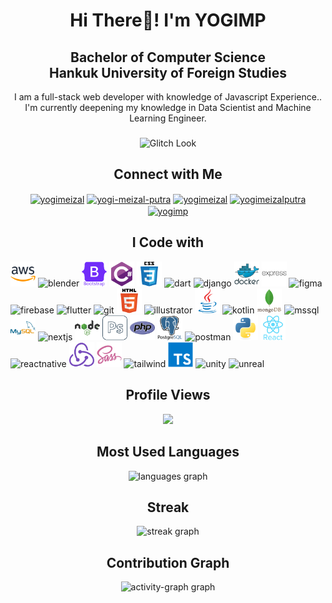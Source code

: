 <h1 align="center">Hi There👋! I'm YOGIMP</h1>

<h2 align="center">Bachelor of Computer Science
  <br>
  Hankuk University of Foreign Studies
</h2>

<div>
  <p align="center">
    I am a full-stack web developer with knowledge of Javascript Experience.. I'm currently deepening my knowledge in Data Scientist and Machine Learning Engineer.
  </p>
</div>

###

<div align="center">
    <img src="https://media1.tenor.com/m/-SV9TjUGabMAAAAd/hacker-python.gif"
         alt="Glitch Look" 
         style="max-width: 50%; height: auto; max-height: 100px; object-fit: contain;">
</div>

###

<h2 align="center">Connect with Me</h2>
<p align="center">
<a href="https://twitter.com/yogimeizal" target="blank"><img align="center" src="https://raw.githubusercontent.com/rahuldkjain/github-profile-readme-generator/master/src/images/icons/Social/twitter.svg" alt="yogimeizal" height="30" width="40" /></a>
<a href="https://linkedin.com/in/yogi-meizal-putra" target="blank"><img align="center" src="https://raw.githubusercontent.com/rahuldkjain/github-profile-readme-generator/master/src/images/icons/Social/linked-in-alt.svg" alt="yogi-meizal-putra" height="30" width="40" /></a>
<a href="https://instagram.com/yogimeizal" target="blank"><img align="center" src="https://raw.githubusercontent.com/rahuldkjain/github-profile-readme-generator/master/src/images/icons/Social/instagram.svg" alt="yogimeizal" height="30" width="40" /></a>
<a href="https://dribbble.com/yogimeizalputra" target="blank"><img align="center" src="https://raw.githubusercontent.com/rahuldkjain/github-profile-readme-generator/master/src/images/icons/Social/dribbble.svg" alt="yogimeizalputra" height="30" width="40" /></a>
<a href="https://www.behance.net/yogimp" target="blank"><img align="center" src="https://raw.githubusercontent.com/rahuldkjain/github-profile-readme-generator/master/src/images/icons/Social/behance.svg" alt="yogimp" height="30" width="40" /></a>
</p>

###

<h2 align="center">I Code with</h2>
<div align="center">
  <p align="left">
      <img src="https://raw.githubusercontent.com/devicons/devicon/master/icons/amazonwebservices/amazonwebservices-original-wordmark.svg" alt="aws" width="40" height="40"/> 
      <img src="https://download.blender.org/branding/community/blender_community_badge_white.svg" alt="blender" width="40" height="40"/> 
      <img src="https://raw.githubusercontent.com/devicons/devicon/master/icons/bootstrap/bootstrap-plain-wordmark.svg" alt="bootstrap" width="40" height="40"/>    
      <img src="https://raw.githubusercontent.com/devicons/devicon/master/icons/csharp/csharp-original.svg" alt="csharp" width="40" height="40"/> 
      <img src="https://raw.githubusercontent.com/devicons/devicon/master/icons/css3/css3-original-wordmark.svg" alt="css3" width="40" height="40"/> 
      <img src="https://www.vectorlogo.zone/logos/dartlang/dartlang-icon.svg" alt="dart" width="40" height="40"/> 
      <img src="https://cdn.worldvectorlogo.com/logos/django.svg" alt="django" width="40" height="40"/> 
      <img src="https://raw.githubusercontent.com/devicons/devicon/master/icons/docker/docker-original-wordmark.svg" alt="docker" width="40" height="40"/> 
      <img src="https://raw.githubusercontent.com/devicons/devicon/master/icons/express/express-original-wordmark.svg" alt="express" width="40" height="40"/> 
      <img src="https://www.vectorlogo.zone/logos/figma/figma-icon.svg" alt="figma" width="40" height="40"/> 
      <img src="https://www.vectorlogo.zone/logos/firebase/firebase-icon.svg" alt="firebase" width="40" height="40"/> 
      <img src="https://www.vectorlogo.zone/logos/flutterio/flutterio-icon.svg" alt="flutter" width="40" height="40"/> 
      <img src="https://www.vectorlogo.zone/logos/git-scm/git-scm-icon.svg" alt="git" width="40" height="40"/> 
      <img src="https://raw.githubusercontent.com/devicons/devicon/master/icons/html5/html5-original-wordmark.svg" alt="html5" width="40" height="40"/> 
      <img src="https://www.vectorlogo.zone/logos/adobe_illustrator/adobe_illustrator-icon.svg" alt="illustrator" width="40" height="40"/> 
      <img src="https://raw.githubusercontent.com/devicons/devicon/master/icons/java/java-original.svg" alt="java" width="40" height="40"/> 
      <img src="https://www.vectorlogo.zone/logos/kotlinlang/kotlinlang-icon.svg" alt="kotlin" width="40" height="40"/> 
      <img src="https://raw.githubusercontent.com/devicons/devicon/master/icons/mongodb/mongodb-original-wordmark.svg" alt="mongodb" width="40" height="40"/> 
      <img src="https://www.svgrepo.com/show/303229/microsoft-sql-server-logo.svg" alt="mssql" width="40" height="40"/> 
      <img src="https://raw.githubusercontent.com/devicons/devicon/master/icons/mysql/mysql-original-wordmark.svg" alt="mysql" width="40" height="40"/> 
      <img src="https://cdn.worldvectorlogo.com/logos/nextjs-2.svg" alt="nextjs" width="40" height="40"/> 
      <img src="https://raw.githubusercontent.com/devicons/devicon/master/icons/nodejs/nodejs-original-wordmark.svg" alt="nodejs" width="40" height="40"/> 
      <img src="https://raw.githubusercontent.com/devicons/devicon/master/icons/photoshop/photoshop-line.svg" alt="photoshop" width="40" height="40"/> 
      <img src="https://raw.githubusercontent.com/devicons/devicon/master/icons/php/php-original.svg" alt="php" width="40" height="40"/> 
      <img src="https://raw.githubusercontent.com/devicons/devicon/master/icons/postgresql/postgresql-original-wordmark.svg" alt="postgresql" width="40" height="40"/> 
      <img src="https://www.vectorlogo.zone/logos/getpostman/getpostman-icon.svg" alt="postman" width="40" height="40"/> 
      <img src="https://raw.githubusercontent.com/devicons/devicon/master/icons/python/python-original.svg" alt="python" width="40" height="40"/> 
      <img src="https://raw.githubusercontent.com/devicons/devicon/master/icons/react/react-original-wordmark.svg" alt="react" width="40" height="40"/> 
      <img src="https://reactnative.dev/img/header_logo.svg" alt="reactnative" width="40" height="40"/> 
      <img src="https://raw.githubusercontent.com/devicons/devicon/master/icons/redux/redux-original.svg" alt="redux" width="40" height="40"/> 
      <img src="https://raw.githubusercontent.com/devicons/devicon/master/icons/sass/sass-original.svg" alt="sass" width="40" height="40"/> 
      <img src="https://www.vectorlogo.zone/logos/tailwindcss/tailwindcss-icon.svg" alt="tailwind" width="40" height="40"/> 
      <img src="https://raw.githubusercontent.com/devicons/devicon/master/icons/typescript/typescript-original.svg" alt="typescript" width="40" height="40"/> 
      <img src="https://www.vectorlogo.zone/logos/unity3d/unity3d-icon.svg" alt="unity" width="40" height="40"/> 
      <img src="https://raw.githubusercontent.com/kenangundogan/fontisto/036b7eca71aab1bef8e6a0518f7329f13ed62f6b/icons/svg/brand/unreal-engine.svg" alt="unreal" width="40" height="40"/> 
    
</div>

###

<h2 align="center">Profile Views</h2>
<div align="center">
  <img src="https://profile-counter.glitch.me/yogimp/count.svg?"  />
</div>
<h2 align="center">Most Used Languages</h2>
<div align="center">
  <img src="https://github-readme-stats.vercel.app/api/top-langs?username=yogimp&locale=en&hide_title=true&layout=compact&card_width=320&langs_count=6&theme=merko&hide_border=true&custom_title=Languages" height="190" alt="languages graph"  />
</div>
<h2 align="center">Streak</h2>
<div align="center">
  <img src="https://streak-stats.demolab.com?user=yogimp&locale=en&mode=daily&theme=merko&hide_border=true&border_radius=5&order=3" height="220" alt="streak graph"  />
</div> 
<h2 align="center">Contribution Graph</h2>
<div align="center">
  <img src="https://github-readme-activity-graph.vercel.app/graph?username=yogimp&theme=merko&hide_border=true&hide_title=true&custom_title=Contribution%20Graph&area=true" height="190" alt="activity-graph graph"  />
</div>

###

<!-- <img align="center" src="https://i.ibb.co.com/7WWdVhR/Screenshot-from-2024-10-13-21-47-19.png" style="max-width: 100%; height: auto;" alt="image description" /> -->

###
